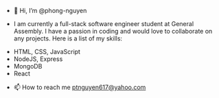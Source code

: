 - 👋 Hi, I’m @phong-nguyen

- I am currently a full-stack software engineer student at General Assembly. I have a passion in coding and would love to collaborate on any projects. Here is a list of my skills:

* HTML, CSS, JavaScript
* NodeJS, Express
* MongoDB
* React
- 📫 How to reach me ptnguyen617@yahoo.com
<!---
typhoon1zero2/typhoon1zero2 is a ✨ special ✨ repository because its `README.md` (this file) appears on your GitHub profile.
You can click the Preview link to take a look at your changes.
--->
